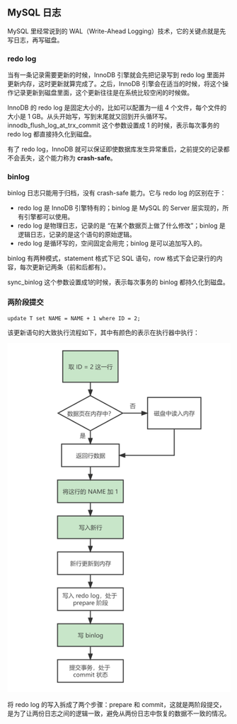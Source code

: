 ## MySQL 日志

MySQL 里经常说到的 WAL（Write-Ahead Logging）技术，它的关键点就是先写日志，再写磁盘。



### redo log

当有一条记录需要更新的时候，InnoDB 引擎就会先把记录写到 redo log 里面并更新内存，这时更新就算完成了。之后，InnoDB 引擎会在适当的时候，将这个操作记录更新到磁盘里面，这个更新往往是在系统比较空闲的时候做。

InnoDB 的 redo log 是固定大小的，比如可以配置为一组 4 个文件，每个文件的大小是 1 GB。从头开始写，写到末尾就又回到开头循环写。innodb_flush_log_at_trx_commit 这个参数设置成 1 的时候，表示每次事务的 redo log 都直接持久化到磁盘。

有了 redo log，InnoDB 就可以保证即使数据库发生异常重启，之前提交的记录都不会丢失，这个能力称为 **crash-safe**。



### binlog

binlog 日志只能用于归档，没有 crash-safe 能力。它与 redo log 的区别在于：

- redo log 是 InnoDB 引擎特有的；binlog 是 MySQL 的 Server 层实现的，所有引擎都可以使用。
- redo log 是物理日志，记录的是 “在某个数据页上做了什么修改”；binlog 是逻辑日志，记录的是这个语句的原始逻辑。
- redo log 是循环写的，空间固定会用完；binlog 是可以追加写入的。

binlog  有两种模式，statement 格式下记 SQL 语句，row 格式下会记录行的内容，每次更新记两条（前和后都有）。

sync_binlog 这个参数设置成1的时候，表示每次事务的 binlog 都持久化到磁盘。



### 两阶段提交

~~~mysql
update T set NAME = NAME + 1 where ID = 2;
~~~

该更新语句的大致执行流程如下，其中有颜色的表示在执行器中执行：

![更新语句执行流程](../images/20220313102715888.png)

将 redo log 的写入拆成了两个步骤：prepare 和 commit，这就是两阶段提交，是为了让两份日志之间的逻辑一致，避免从两份日志中恢复的数据不一致的情况。
